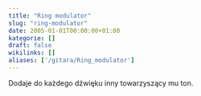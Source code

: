 ```yaml
---
title: "Ring modulator"
slug: "ring-modulator"
date: 2005-01-01T00:00:00+01:00
kategorie: []
draft: false
wikilinks: []
aliases: ['/gitara/Ring_modulator']
---
```

Dodaje do każdego dźwięku inny towarzyszący mu ton.
